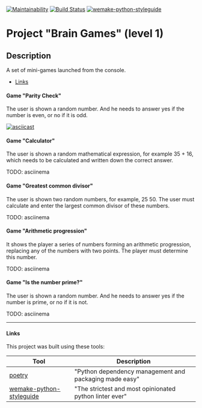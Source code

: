 [![Maintainability](https://api.codeclimate.com/v1/badges/d5fbab6a0840ca2b52cf/maintainability)](https://codeclimate.com/github/karomag/python-project-lvl1/maintainability)
[![Build Status](https://travis-ci.org/karomag/python-project-lvl1.svg?branch=master)](https://travis-ci.org/karomag/python-project-lvl1)
[![wemake-python-styleguide](https://img.shields.io/badge/style-wemake-000000.svg)](https://github.com/wemake-services/wemake-python-styleguide)

# Project "Brain Games" (level 1)

## Description
A set of mini-games launched from the console.

* [Links](#Links)

#### Game "Parity Check"
The user is shown a random number. And he needs to answer yes if the number is even, or no if it is odd.

[![asciicast](https://asciinema.org/a/ArQFnFV6TzDWXifHqaBrVAdM2.svg)](https://asciinema.org/a/ArQFnFV6TzDWXifHqaBrVAdM2)

#### Game "Calculator"
The user is shown a random mathematical expression, for example 35 + 16, which needs to be calculated and written down the correct answer.

TODO: asciinema

#### Game "Greatest common divisor"

The user is shown two random numbers, for example, 25 50. The user must calculate and enter the largest common divisor of these numbers.

TODO: asciinema

#### Game "Arithmetic progression"

It shows the player a series of numbers forming an arithmetic progression, replacing any of the numbers with two points. The player must determine this number.

TODO: asciinema

#### Game "Is the number prime?"

 The user is shown a random number. And he needs to answer yes if the number is prime, or no if it is not.

TODO: asciinema

---

#### Links

This project was built using these tools:

| Tool                                                                        | Description                                             |
|-----------------------------------------------------------------------------|---------------------------------------------------------|
| [poetry](https://python-poetry.org/)                                        | "Python dependency management and packaging made easy"  |
| [wemake-python-styleguide](https://wemake-python-stylegui.de)               | "The strictest and most opinionated python linter ever" |